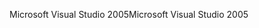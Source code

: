 <span data-ttu-id="30eb6-101">Microsoft Visual Studio 2005</span><span class="sxs-lookup"><span data-stu-id="30eb6-101">Microsoft Visual Studio 2005</span></span>